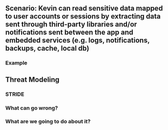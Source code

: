 ## Scenario: Kevin can read sensitive data mapped to user accounts or sessions by extracting data sent through third-party libraries and/or notifications sent between the app and embedded services (e.g. logs, notifications, backups, cache, local db)

### Example

## Threat Modeling

### STRIDE

### What can go wrong?

### What are we going to do about it?